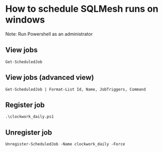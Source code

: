 # How to schedule SQLMesh runs on windows

Note: Run Powershell as an administrator

## View jobs
```
Get-ScheduledJob
```

## View jobs (advanced view)
```
Get-ScheduledJob | Format-List Id, Name, JobTriggers, Command
```

## Register job
```
.\clockwork_daily.ps1
```

## Unregister job
```
Unregister-ScheduledJob -Name clockwork_daily -Force
```